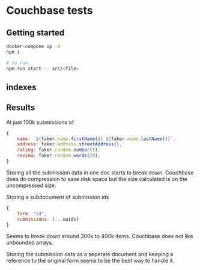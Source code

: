 # Couchbase tests

## Getting started

```bash
docker-compose up -d
npm i

# to run
npm run start -- src/<file>
```

## indexes

## Results

At just 100k submissions of

```js
{
    name: `${faker.name.firstName()} ${faker.name.lastName()}`,
    address: faker.address.streetAddress(),
    rating: faker.random.number(5),
    review: faker.random.words(20),
}
```

Storing all the submission data in one doc starts to break down. Couchbase does do compression to save disk space but the size calculated is on the uncompressed size.

Storing a subdocument of submission ids

```js
{
    form: "id",
    submissions: [...uuids]
}
```

Seems to break down around 300k to 400k items. Couchbase does not like unbounded arrays.

Storing the submission data as a seperate document and keeping a reference to the original form seems to be the best way to handle it.
